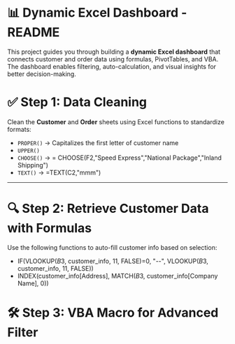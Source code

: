 # 📊 Dynamic Excel Dashboard - README

This project guides you through building a **dynamic Excel dashboard** that connects customer and order data using formulas, PivotTables, and VBA. The dashboard enables filtering, auto-calculation, and visual insights for better decision-making.



# ✅ Step 1: Data Cleaning

Clean the **Customer** and **Order** sheets using Excel functions to standardize formats:

- `PROPER()` → Capitalizes the first letter of customer name
- `UPPER()`
- `CHOOSE()` → = CHOOSE(F2,"Speed Express","National Package","Inland Shipping")
- `TEXT()` → =TEXT(C2,"mmm") 
---
# 🔍 Step 2: Retrieve Customer Data with Formulas

Use the following functions to auto-fill customer info based on selection:

- IF(VLOOKUP($B$3, customer_info, 11, FALSE)=0, "--", VLOOKUP($B$3, customer_info, 11, FALSE))
- INDEX(customer_info[Address], MATCH($B$3, customer_info[Company Name], 0))

 # 🛠 Step 3: VBA Macro for Advanced Filter 






